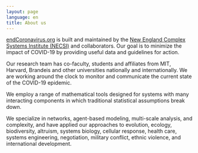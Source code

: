 ```yaml
---
layout: page
language: en
title: About us
---
```


[endCoronavirus.org](http://localhost:8888/) is built and maintained by the [New England Complex Systems Institute (NECSI)](https://necsi.edu/) and collaborators. Our goal is to minimize the impact of COVID-19 by providing useful data and guidelines for action.

Our research team has co-faculty, students and affiliates from MIT, Harvard, Brandeis and other universities nationally and internationally. We are working around the clock to monitor and communicate the current state of the COVID-19 epidemic.

We employ a range of mathematical tools designed for systems with many interacting components in which traditional statistical assumptions break down.

We specialize in networks, agent-based modeling, multi-scale analysis, and complexity, and have applied our approaches to evolution, ecology, biodiversity, altruism, systems biology, cellular response, health care, systems engineering, negotiation, military conflict, ethnic violence, and international development.
